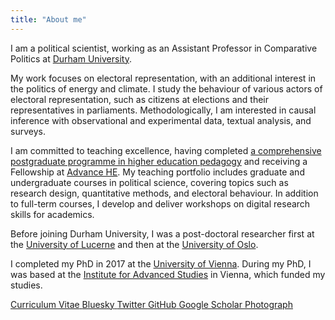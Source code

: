 ```yaml
---
title: "About me"
---
```


I am a political scientist, working as an Assistant Professor in Comparative Politics at <a href="https://www.durham.ac.uk/" target="_blank">Durham University</a>.

My work focuses on electoral representation, with an additional interest in the politics of energy and climate. I study the behaviour of various actors of electoral representation, such as citizens at elections and their representatives in parliaments. 
Methodologically, I am interested in causal inference with observational and experimental data, textual analysis, and surveys.

I am committed to teaching excellence, having completed <a href="https://www.uio.no/link/english/academic-development/" target="_blank">a comprehensive postgraduate programme in higher education pedagogy</a> and receiving a Fellowship at <a href="https://www.advance-he.ac.uk/" target="_blank">Advance HE</a>.
My teaching portfolio includes graduate and undergraduate courses in political science, covering topics such as research design, quantitative methods, and electoral behaviour. In addition to full-term courses, I develop and deliver workshops on digital research skills for academics.

Before joining Durham University, I was a post-doctoral researcher first at the <a href="https://www.unilu.ch/" target="_blank">University of Lucerne</a> and then at the <a href="https://www.uio.no/" target="_blank">University of Oslo</a>. 

I completed my PhD in 2017 at the <a href="https://www.univie.ac.at/" target="_blank">University of Vienna</a>. During my PhD, I was based at the <a href="https://www.ihs.ac.at/" target="_blank">Institute for Advanced Studies</a> in Vienna, which funded my studies.

<div class="home">
  <a href="https://resulumit.com/files/cv_resulumit.pdf" class="badge badge-large" id="h1" target="_blank" rel="noopener noreferrer">
    <span>Curriculum Vitae</span> <i class="fa-solid fa-file-pdf"></i>
  </a>
  <a href="https://bsky.app/profile/resulumit.bsky.social" class="badge badge-large" id="h2" target="_blank" rel="noopener noreferrer">
    <span>Bluesky</span> <i class="fa-brands fa-bluesky"></i>
  </a>
  <a href="https://twitter.com/ResulUmit" class="badge badge-large" id="h2" target="_blank" rel="noopener noreferrer">
    <span>Twitter</span> <i class="fa-brands fa-twitter"></i>
  </a>
  <a href="https://github.com/resulumit" class="badge badge-large" id="h3" target="_blank" rel="noopener noreferrer">
    <span>GitHub</span> <i class="fa-brands fa-github"></i>
  </a>
  <a href="https://scholar.google.com/citations?user=J5Ck-vkAAAAJ&hl=en" class="badge badge-large" id="h4" target="_blank" rel="noopener noreferrer">
    <span>Google Scholar</span> <i class="fa-brands fa-google-scholar"></i>
  </a>
  <a href="https://resulumit.com/images/resul_umit.jpg" class="badge badge-large" id="h5" target="_blank" rel="noopener noreferrer">
    <span>Photograph</span> <i class="fa-solid fa-camera"></i>
  </a>
</div>

